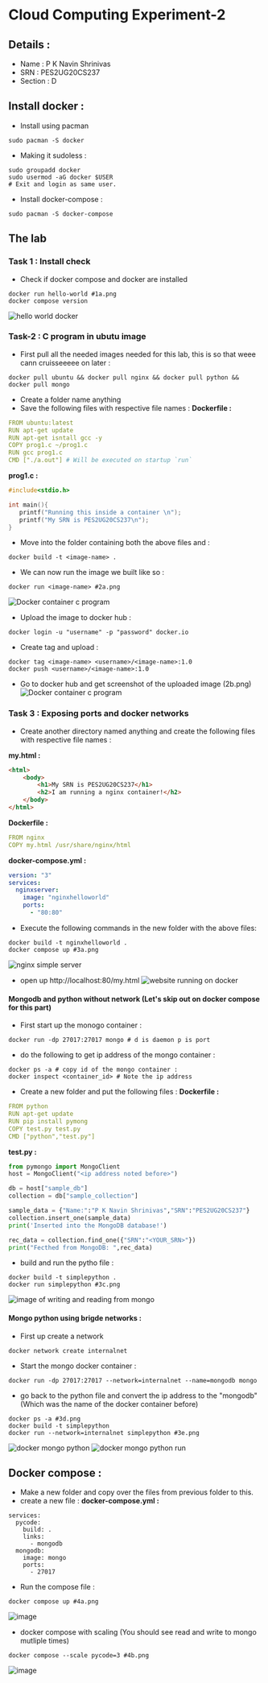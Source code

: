 
# Cloud Computing Experiment-2
## Details : 
- Name : P K Navin Shrinivas
- SRN : PES2UG20CS237
- Section : D
## Install docker : 
- Install using pacman
```
sudo pacman -S docker
```

- Making it sudoless : 
```
sudo groupadd docker
sudo usermod -aG docker $USER
# Exit and login as same user.
```
- Install docker-compose : 
```
sudo pacman -S docker-compose
```

## The lab 

### Task 1 : Install check
- Check if docker compose and docker are installed
```
docker run hello-world #1a.png
docker compose version
```

![hello world docker](./1a.png)

### Task-2 : C program in ubutu image
- First pull all the needed images needed for this lab, this is so that weee cann cruisseeeee on later : 
```
docker pull ubuntu && docker pull nginx && docker pull python && docker pull mongo
```
- Create a folder name anything
- Save the following files with respective file names : 
**Dockerfile :**
```yaml
FROM ubuntu:latest 
RUN apt-get update
RUN apt-get isntall gcc -y 
COPY prog1.c ~/prog1.c 
RUN gcc prog1.c 
CMD ["./a.out"] # Will be executed on startup `run`
```

**prog1.c :**
```c
#include<stdio.h>

int main(){
   printf("Running this inside a container \n");
   printf("My SRN is PES2UG20CS237\n");
}
```

- Move into the folder containing both the above files and : 
```
docker build -t <image-name> . 
```
- We can now run the image we built like so : 
```
docker run <image-name> #2a.png
```
![Docker container c program](./2a.png)
- Upload the image to docker hub : 
```
docker login -u "username" -p "password" docker.io
``` 
- Create tag and upload : 
```
docker tag <image-name> <username>/<image-name>:1.0
docker push <username>/<image-name>:1.0
```
- Go to docker hub and get screenshot of the uploaded image (2b.png)
![Docker container c program](./2b.png)

### Task 3 :  Exposing ports and docker networks 

- Create another directory named anything and create the following files with respective file names : 

**my.html :**
```html
<html>
	<body>
		<h1>My SRN is PES2UG20CS237</h1>
		<h2>I am running a nginx container!</h2>
	</body>
</html>
```

**Dockerfile :**
```yaml
FROM nginx 
COPY my.html /usr/share/nginx/html
```
**docker-compose.yml :**
```yml
version: "3"
services:
  nginxserver:
    image: "nginxhelloworld"
    ports:
      - "80:80"
```
- Execute the following commands in the new folder with the above files: 
```
docker build -t nginxhelloworld . 
docker compose up #3a.png
```
![nginx simple server](./3a.png)
- open up http://localhost:80/my.html 
![website running on docker](./3b.png)

#### Mongodb and python without network (Let's skip out on docker compose for this part)

- First start up the monogo container : 
```
docker run -dp 27017:27017 mongo # d is daemon p is port 
```
- do the following to get ip address of the mongo container : 
```
docker ps -a # copy id of the mongo container : 
docker inspect <container_id> # Note the ip address 
```
- Create a new folder and put the following files : 
**Dockerfile :**
```yaml 
FROM python 
RUN apt-get update 
RUN pip install pymong
COPY test.py test.py 
CMD ["python","test.py"]
```
**test.py :**
```py 
from pymongo import MongoClient
host = MongoClient("<ip address noted before>")

db = host["sample_db"]
collection = db["sample_collection"]

sample_data = {"Name:":"P K Navin Shrinivas","SRN":"PES2UG20CS237"}
collection.insert_one(sample_data)
print('Inserted into the MongoDB database!')

rec_data = collection.find_one({"SRN":"<YOUR_SRN>"})
print("Fecthed from MongoDB: ",rec_data)
```
- build and run the pytho file : 
```
docker build -t simplepython . 
docker run simplepython #3c.png
```

![image of writing and reading from mongo](./3c.png)

#### Mongo python using brigde networks : 
- First up create a network  
```
docker network create internalnet
```
- Start the mongo docker container : 
```
docker run -dp 27017:27017 --network=internalnet --name=mongodb mongo
```
- go back to the python file and convert the ip address to the "mongodb" (Which was the name of the docker container before)
```
docker ps -a #3d.png
docker build -t simplepython 
docker run --network=internalnet simplepython #3e.png
```

![docker mongo python](./3d.png)
![docker mongo python run](./3e.png)

## Docker compose : 

- Make a new folder and copy over the files from previous folder to this.
- create a new file : 
**docker-compose.yml :**
```
services:
  pycode:
    build: .
    links:
      - mongodb
  mongodb:
    image: mongo
    ports:
      - 27017
```
- Run the compose file : 
```
docker compose up #4a.png
```
![image](./4a.png)
- docker compose with scaling (You should see read and write to mongo mutliple times)
```
docker compose --scale pycode=3 #4b.png
```
![image](./4b.png)
